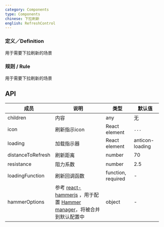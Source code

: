 ```yaml
---
category: Components
type: Components
chinese: 下拉刷新
english: RefreshControl
---
```


### 定义／Definition
用于需要下拉刷新的场景

### 规则 / Rule
用于需要下拉刷新的场景


## API

| 成员        | 说明           | 类型      | 默认值       |
|------------|----------------|--------------------|--------------|
| children   | 内容      | any |    无  |
| icon   | 刷新指示icon   | React element |  `...` |
| loading   | 加载指示器   | React element |  anticon-loading |
| distanceToRefresh   |   刷新距离    | number |    70  |
| resistance   |   阻力系数   | number |    2.5  |
| loadingFunction   |   刷新回调函数   | function, required |  -  |
| hammerOptions   |  参考 [react-hammerjs](https://github.com/JedWatson/react-hammerjs) ，用于配置 [Hammer manager](http://hammerjs.github.io/api/)，将被合并到默认配置中   | object |  -  |
